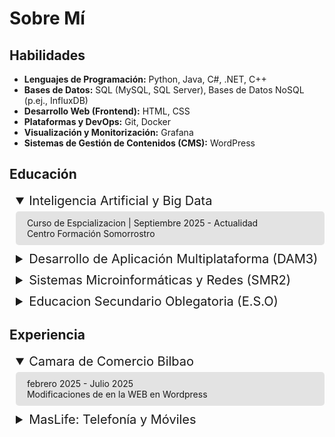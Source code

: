 # Sobre Mí



## Habilidades

* **Lenguajes de Programación:** Python, Java, C#, .NET, C++
* **Bases de Datos:** SQL (MySQL, SQL Server), Bases de Datos NoSQL (p.ej., InfluxDB)
* **Desarrollo Web (Frontend):** HTML, CSS
* **Plataformas y DevOps:** Git, Docker
* **Visualización y Monitorización:** Grafana
* **Sistemas de Gestión de Contenidos (CMS):** WordPress




## Educación 
<details open style="margin-bottom: 10px; padding-left: 10px;">
  <summary style="font-size: 20px;">Inteligencia Artificial y Big Data</summary>
  <div style="background-color: rgba(0, 0, 0, 0.1); padding: 10px; margin-top: 5px; border-radius: 5px;">
  &nbsp;&nbsp;Curso de Espcializacion | Septiembre 2025 - Actualidad <br> 
  &nbsp;&nbsp;Centro Formación Somorrostro
  </div>
</details>

<details style="margin-bottom: 10px; padding-left: 10px;">
  <summary style="font-size: 20px;">Desarrollo de Aplicación Multiplataforma (DAM3)</summary>
  <div style="background-color: rgba(0, 0, 0, 0.1); padding: 10px; margin-top: 5px; border-radius: 5px;">
  &nbsp;&nbsp;Grado Superior | Septiembre 2023 - Julio 2025 <br> 
  &nbsp;&nbsp;Centro Formación Somorrostro
  </div>
</details>

<details style="margin-bottom: 10px; padding-left: 10px;">
  <summary style="font-size: 20px;">Sistemas Microinformáticas y Redes (SMR2)</summary>
  <div style="background-color: rgba(0, 0, 0, 0.1); padding: 10px; margin-top: 5px; border-radius: 5px;">
  &nbsp;&nbsp;Grado Medio | Septiembre 2021 - Julio 2023 <br> 
  &nbsp;&nbsp;Centro Formación Somorrostro
  </div>
</details>

<details style="margin-bottom: 10px; padding-left: 10px;">
  <summary style="font-size: 20px;">Educacion Secundario Oblegatoria (E.S.O)</summary>
  <div style="background-color: rgba(0, 0, 0, 0.1); padding: 10px; margin-top: 5px; border-radius: 5px;">
  &nbsp;&nbsp;Septiembre 2018 - Julio 2021 <br> 
  &nbsp;&nbsp;Santa Maria Ikastetxea
  </div>
</details>

## Experiencia
<details open style="margin-bottom: 10px; padding-left: 10px;">
  <summary style="font-size: 20px;">Camara de Comercio Bilbao</summary>
  <div style="background-color: rgba(0, 0, 0, 0.1); padding: 10px; margin-top: 5px; border-radius: 5px;">
  &nbsp;&nbsp;febrero 2025 - Julio 2025 <br> 
  &nbsp;&nbsp;Modificaciones de en la WEB en Wordpress
  </div>
</details>

<details style="margin-bottom: 10px; padding-left: 10px;">
  <summary style="font-size: 20px;">MasLife: Telefonía y Móviles</summary>
  <div style="background-color: rgba(0, 0, 0, 0.1); padding: 10px; margin-top: 5px; border-radius: 5px;">
  &nbsp;&nbsp;Marzo 2023 - Junio 2023 <br> 
  &nbsp;&nbsp;Creacion de Paginas en Wordpress
  </div>
</details>